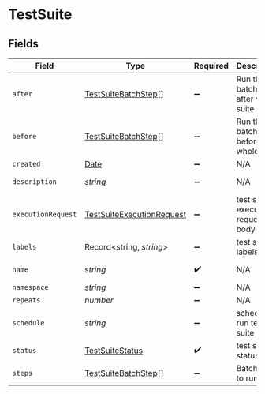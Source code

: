 # TestSuite


## Fields

| Field                                                                                         | Type                                                                                          | Required                                                                                      | Description                                                                                   | Example                                                                                       |
| --------------------------------------------------------------------------------------------- | --------------------------------------------------------------------------------------------- | --------------------------------------------------------------------------------------------- | --------------------------------------------------------------------------------------------- | --------------------------------------------------------------------------------------------- |
| `after`                                                                                       | [TestSuiteBatchStep](../../models/shared/testsuitebatchstep.md)[]                             | :heavy_minus_sign:                                                                            | Run these batch steps after whole suite                                                       |                                                                                               |
| `before`                                                                                      | [TestSuiteBatchStep](../../models/shared/testsuitebatchstep.md)[]                             | :heavy_minus_sign:                                                                            | Run these batch steps before whole suite                                                      |                                                                                               |
| `created`                                                                                     | [Date](https://developer.mozilla.org/en-US/docs/Web/JavaScript/Reference/Global_Objects/Date) | :heavy_minus_sign:                                                                            | N/A                                                                                           |                                                                                               |
| `description`                                                                                 | *string*                                                                                      | :heavy_minus_sign:                                                                            | N/A                                                                                           | collection of tests                                                                           |
| `executionRequest`                                                                            | [TestSuiteExecutionRequest](../../models/shared/testsuiteexecutionrequest.md)                 | :heavy_minus_sign:                                                                            | test suite execution request body                                                             |                                                                                               |
| `labels`                                                                                      | Record<string, *string*>                                                                      | :heavy_minus_sign:                                                                            | test suite labels                                                                             |                                                                                               |
| `name`                                                                                        | *string*                                                                                      | :heavy_check_mark:                                                                            | N/A                                                                                           | test-suite1                                                                                   |
| `namespace`                                                                                   | *string*                                                                                      | :heavy_minus_sign:                                                                            | N/A                                                                                           | testkube                                                                                      |
| `repeats`                                                                                     | *number*                                                                                      | :heavy_minus_sign:                                                                            | N/A                                                                                           | 1                                                                                             |
| `schedule`                                                                                    | *string*                                                                                      | :heavy_minus_sign:                                                                            | schedule to run test suite                                                                    | * * * * *                                                                                     |
| `status`                                                                                      | [TestSuiteStatus](../../models/shared/testsuitestatus.md)                                     | :heavy_check_mark:                                                                            | test suite status                                                                             |                                                                                               |
| `steps`                                                                                       | [TestSuiteBatchStep](../../models/shared/testsuitebatchstep.md)[]                             | :heavy_minus_sign:                                                                            | Batch steps to run                                                                            |                                                                                               |
